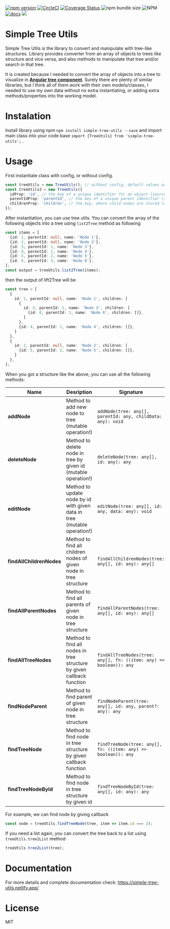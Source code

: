 [![npm version](https://badge.fury.io/js/simple-tree-utils.svg)](https://badge.fury.io/js/simple-tree-utils)
[![CircleCI](https://circleci.com/gh/Raiper34/simple-tree-utils.svg?style=shield)](https://circleci.com/gh/Raiper34/simple-tree-utils)
[![Coverage Status](https://coveralls.io/repos/github/Raiper34/simple-tree-utils/badge.svg?branch=main)](https://coveralls.io/github/Raiper34/simple-tree-utils?branch=main)
![npm bundle size](https://img.shields.io/bundlephobia/min/simple-tree-utils)
![NPM](https://img.shields.io/npm/l/simple-tree-utils)
[![docs](https://badgen.net/badge/docs/online/orange)](https://simple-tree-utils.netlify.app)
[![](https://data.jsdelivr.com/v1/package/npm/simple-tree-utils/badge?style=rounded)](https://www.jsdelivr.com/package/npm/simple-tree-utils)

# Simple Tree Utils
Simple Tree Utils is the library to convert and manipulate with tree-like structures.
Library provides converter from an array of objects to trees like structure and vice versa,
and also methods to manipulate that tree and/or search in that tree.

It is created because I needed to convert the array of objects into a tree to visualize in
[**Angular tree component**](https://www.npmjs.com/package/@circlon/angular-tree-component).
Surely there are plenty of similar libraries, but I think all of them work with their own
models/classes, I needed to use my own data without no extra instantiating,
or adding extra methods/properties into the working model.

# Instalation
Install library using npm `npm install simple-tree-utils --save` and import main class
into your code base `import {TreeUtils} from 'simple-tree-utils';` .

# Usage
First instantiate class with config, or without config.
```ts
const treeUtils = new TreeUtils(); // without config, default values are used (id as idProp, parentId as parentIdProp, children as childrenProp)
const treeUtils2 = new TreeUtils({
  idProp: 'id', // the key of a unique identifier for an object (source object)
  parentIdProp: 'parentId', // the key of a unique parent identifier (source object)
  childrenProp: 'children', // the key, where child nodes are stored (destination object tree)
});
```
After instantiation, you can use tree utils. You can convert the array of the following objects into a tree using `list2Tree` method as following
```ts
const items = [
  {id: 1, parentId: null, name: 'Node 1'},
  {id: 2, parentId: null, name: 'Node 2'},
  {id: 3, parentId: 1, name: 'Node 3'},
  {id: 4, parentId: 1, name: 'Node 4'},
  {id: 5, parentId: 2, name: 'Node 5'},
  {id: 6, parentId: 3, name: 'Node 6'},
];
const output = treeUtils.list2Tree(items);
```
then the output of lift2Tree will be
```ts
const tree = [
  {
    id: 1, parentId: null, name: 'Node 1', children: [
      {
        id: 3, parentId: 1, name: 'Node 3', children: [
          {id: 6, parentId: 3, name: 'Node 6', children: []},
        ]
      },
      {id: 4, parentId: 1, name: 'Node 4', children: []},
    ]
  },
  {
    id: 2, parentId: null, name: 'Node 2', children: [
      {id: 5, parentId: 2, name: 'Node 5', children: []},
    ]
  },
];
```
When you got a structure like the above, you can use all the following methods:

| **Name** | Desription | Signature |
| ---- | ---------- | --------- |
| **addNode** | Method to add new node to tree (mutable operation!) | `addNode(tree: any[], parentId: any, childData: any): void` |
| **deleteNode** | Method to delete node in tree by given id (mutable operation!) | `deleteNode(tree: any[], id: any): any` |
| **editNode** | Method to update node by id with given data in tree (mutable operation!) | `editNode(tree: any[], id: any, data: any): void` |
| **findAllChildrenNodes** | Method to find all children nodes of given node in tree structure | `findAllChildrenNodes(tree: any[], id: any): any[]` |
| **findAllParentNodes** | Method to find all parents of given node in tree structure | `findAllParentNodes(tree: any[], id: any): any[]` |
| **findAllTreeNodes** | Method to find all nodes in tree structure by given callback function | `findAllTreeNodes(tree: any[], fn: ((item: any) => boolean)): any` |
| **findNodeParent** | Method to find parent of given node in tree structure | `findNodeParent(tree: any[], id: any, parent?: any): any` |
| **findTreeNode** | Method to find node in tree structure by given callback function | `findTreeNode(tree: any[], fn: ((item: any) => boolean)): any` |
| **findTreeNodeById** | Method to find node in tree structure by given id | `findTreeNodeById(tree: any[], id: any): any` |

For example, we can find node by giving callback
```ts
const node = treeUtils.findTreeNode(tree, item => item.id === 2);
```
If you need a list again, you can convert the tree back to a list using `treeUtils.tree2List` method
```ts
treeUtils.tree2List(tree);
```

# Documentation
For more details and complete documentation check: https://simple-tree-utils.netlify.app/

# License
MIT